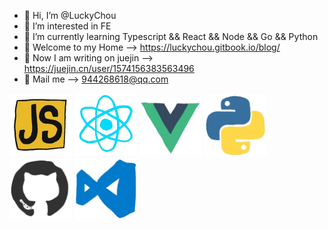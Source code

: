 - 👋 Hi, I’m @LuckyChou
- 👀 I’m interested in FE
- 🌱 I’m currently learning Typescript && React && Node && Go && Python
- 👻 Welcome to my Home --> https://luckychou.gitbook.io/blog/
- 👾 Now I am writing on juejin --> https://juejin.cn/user/1574156383563496
- 📝 Mail me --> 944268618@qq.com

<div>
  <img src="/assets/js.webp" width="100" />
  <img src="/assets/react.webp" width="100" />
  <img src="/assets/vue.webp" width="100" />
  <img src="/assets/python.webp" width="100" />
  <img src="/assets/github.webp" width="100" />
  <img src="/assets/vscode.webp" width="100" />
</div>



<!---
LuckyChou710/LuckyChou710 is a ✨ special ✨ repository because its `README.md` (this file) appears on your GitHub profile.
You can click the Preview link to take a look at your changes.
--->
